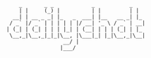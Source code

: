          _       _ _            _           _   
         | |     (_) |          | |         | |  
       __| | __ _ _| |_   _  ___| |__   __ _| |_ 
      / _` |/ _` | | | | | |/ __| '_ \ / _` | __|
     | (_| | (_| | | | |_| | (__| | | | (_| | |_ 
      \__,_|\__,_|_|_|\__, |\___|_| |_|\__,_|\__|
                       __/ |                     
                      |___/                      